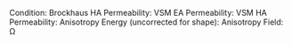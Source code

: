 Condition: 
Brockhaus HA Permeability: 
VSM EA Permeability:
VSM HA Permeability: 
Anisotropy Energy (uncorrected for shape): 
Anisotropy Field: Ω